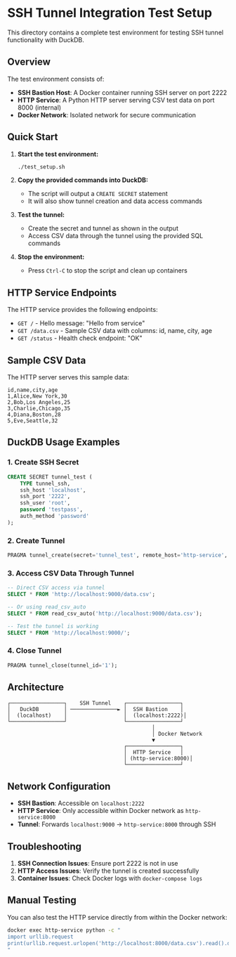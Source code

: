 # SSH Tunnel Integration Test Setup

This directory contains a complete test environment for testing SSH tunnel functionality with DuckDB.

## Overview

The test environment consists of:
- **SSH Bastion Host**: A Docker container running SSH server on port 2222
- **HTTP Service**: A Python HTTP server serving CSV test data on port 8000 (internal)
- **Docker Network**: Isolated network for secure communication

## Quick Start

1. **Start the test environment:**
   ```bash
   ./test_setup.sh
   ```

2. **Copy the provided commands into DuckDB:**
   - The script will output a `CREATE SECRET` statement
   - It will also show tunnel creation and data access commands

3. **Test the tunnel:**
   - Create the secret and tunnel as shown in the output
   - Access CSV data through the tunnel using the provided SQL commands

4. **Stop the environment:**
   - Press `Ctrl-C` to stop the script and clean up containers

## HTTP Service Endpoints

The HTTP service provides the following endpoints:

- `GET /` - Hello message: "Hello from service"
- `GET /data.csv` - Sample CSV data with columns: id, name, city, age
- `GET /status` - Health check endpoint: "OK"

## Sample CSV Data

The HTTP server serves this sample data:
```csv
id,name,city,age
1,Alice,New York,30
2,Bob,Los Angeles,25
3,Charlie,Chicago,35
4,Diana,Boston,28
5,Eve,Seattle,32
```

## DuckDB Usage Examples

### 1. Create SSH Secret
```sql
CREATE SECRET tunnel_test (
    TYPE tunnel_ssh,
    ssh_host 'localhost',
    ssh_port '2222',
    ssh_user 'root',
    password 'testpass',
    auth_method 'password'
);
```

### 2. Create Tunnel
```sql
PRAGMA tunnel_create(secret='tunnel_test', remote_host='http-service', remote_port='8000', local_port='9000');
```

### 3. Access CSV Data Through Tunnel
```sql
-- Direct CSV access via tunnel
SELECT * FROM 'http://localhost:9000/data.csv';

-- Or using read_csv_auto
SELECT * FROM read_csv_auto('http://localhost:9000/data.csv');

-- Test the tunnel is working
SELECT * FROM 'http://localhost:9000/';
```

### 4. Close Tunnel
```sql
PRAGMA tunnel_close(tunnel_id='1');
```

## Architecture

```
┌─────────────────┐    SSH Tunnel    ┌─────────────────┐
│   DuckDB        │ ───────────────► │  SSH Bastion    │
│  (localhost)    │                  │  (localhost:2222)│
└─────────────────┘                  └─────────────────┘
                                              │
                                              │ Docker Network
                                              ▼
                                     ┌─────────────────┐
                                     │  HTTP Service   │
                                     │ (http-service:8000)│
                                     └─────────────────┘
```

## Network Configuration

- **SSH Bastion**: Accessible on `localhost:2222`
- **HTTP Service**: Only accessible within Docker network as `http-service:8000`
- **Tunnel**: Forwards `localhost:9000` → `http-service:8000` through SSH

## Troubleshooting

1. **SSH Connection Issues**: Ensure port 2222 is not in use
2. **HTTP Access Issues**: Verify the tunnel is created successfully
3. **Container Issues**: Check Docker logs with `docker-compose logs`

## Manual Testing

You can also test the HTTP service directly from within the Docker network:
```bash
docker exec http-service python -c "
import urllib.request
print(urllib.request.urlopen('http://localhost:8000/data.csv').read().decode())
" 